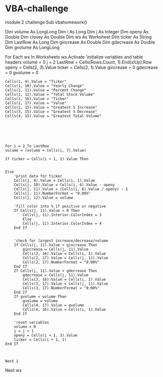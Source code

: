 # VBA-challenge
module 2 challenge
Sub vbahomework()

Dim volume As LongLong
Dim i As Long
Dim j As Integer
Dim openy As Double
Dim closey As Double
Dim ws As Worksheet
Dim ticker As String
Dim LastRow As Long
Dim gincrease As Double
Dim gdecrease As Double
Dim gvolume As LongLong





For Each ws In Worksheets
    ws.Activate
    'initialize variables and table headers
    volume = 0
    j = 2
    LastRow = Cells(Rows.Count, 1).End(xlUp).Row
    openy = Cells(2, 3).Value
    ticker = Cells(2, 1).Value
    gincrease = 0
    gdecrease = 0
    gvolume = 0
            
    Cells(1, 9).Value = "Ticker"
    Cells(1, 10).Value = "Yearly Change"
    Cells(1, 11).Value = "Percent Change"
    Cells(1, 12).Value = "Total Stock Volume"
    Cells(1, 16).Value = "Ticker"
    Cells(1, 17).Value = "Value"
    Cells(2, 15).Value = "Greatest % Increase"
    Cells(3, 15).Value = "Greatest % Decrease"
    Cells(4, 15).Value = "Greatest Total Volume"
    
    
    
    
   
    
    For i = 2 To LastRow
    volume = (volume + Cells(i, 7).Value)
    
    If ticker = Cells(i + 1, 1).Value Then
    
    
    Else
        'print data for ticker
        Cells(j, 9).Value = Cells(i, 1).Value
        Cells(j, 10).Value = Cells(i, 6).Value - openy
        Cells(j, 11).Value = (Cells(i, 6).Value / openy) - 1
        Cells(j, 11).NumberFormat = "0.00%"
        Cells(j, 12).Value = volume
        
        'fill color into % if positive or negative
        If Cells(j, 11).Value < 0 Then
            Cells(j, 11).Interior.ColorIndex = 3
            Else
            Cells(j, 11).Interior.ColorIndex = 4
        End If
        
            
        'check for largest increase/decrease/volume
        If Cells(j, 11).Value > gincrease Then
            gincrease = Cells(j, 11).Value
            Cells(2, 16).Value = Cells(i, 1).Value
            Cells(2, 17).Value = Cells(j, 11).Value
            Cells(2, 17).NumberFormat = "0.00%"
        End If
        If Cells(j, 11).Value < gdecrease Then
            gdecrease = Cells(j, 11).Value
            Cells(3, 16).Value = Cells(i, 1).Value
            Cells(3, 17).Value = Cells(j, 11).Value
            Cells(3, 17).NumberFormat = "0.00%"
        End If
        If gvolume < volume Then
            gvolume = volume
            Cells(4, 17).Value = gvolume
            Cells(4, 16).Value = Cells(i, 1).Value
        End If
        
        'reset variables
        volume = 0
        j = j + 1
        openy = Cells(i + 1, 3).Value
        ticker = Cells(i + 1, 1)
    End If
    


    Next i

Next ws
